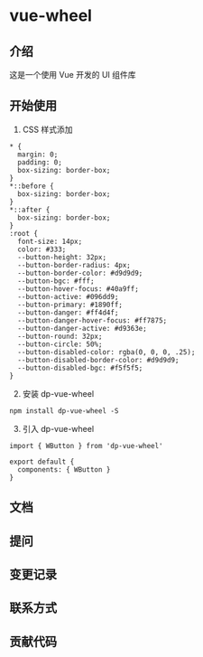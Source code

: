 # vue-wheel
 
## 介绍
这是一个使用 Vue 开发的 UI 组件库
## 开始使用
1. CSS 样式添加
  ```
  * {
    margin: 0;
    padding: 0;
    box-sizing: border-box;
  }
  *::before {
    box-sizing: border-box;
  }
  *::after {
    box-sizing: border-box;
  }
  :root {
    font-size: 14px;
    color: #333;
    --button-height: 32px;
    --button-border-radius: 4px;
    --button-border-color: #d9d9d9;
    --button-bgc: #fff;
    --button-hover-focus: #40a9ff;
    --button-active: #096dd9;
    --button-primary: #1890ff;
    --button-danger: #ff4d4f;
    --button-danger-hover-focus: #ff7875; 
    --button-danger-active: #d9363e;
    --button-round: 32px;
    --button-circle: 50%;
    --button-disabled-color: rgba(0, 0, 0, .25);
    --button-disabled-border-color: #d9d9d9;
    --button-disabled-bgc: #f5f5f5;
  }
  ```
2. 安装 dp-vue-wheel
  ```
  npm install dp-vue-wheel -S
  ```
3. 引入 dp-vue-wheel
  ```
  import { WButton } from 'dp-vue-wheel'

  export default {
    components: { WButton }
  }
  ```  

## 文档

## 提问

## 变更记录

## 联系方式

## 贡献代码